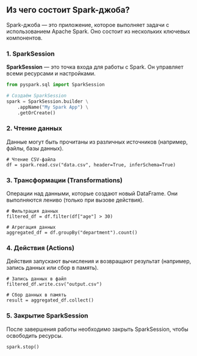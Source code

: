 ## Из чего состоит Spark-джоба?

Spark-джоба — это приложение, которое выполняет задачи с использованием Apache Spark. Оно состоит из нескольких ключевых компонентов.

### 1. SparkSession
**SparkSession** — это точка входа для работы с Spark. Он управляет всеми ресурсами и настройками.

```python
from pyspark.sql import SparkSession

# Создаём SparkSession
spark = SparkSession.builder \
    .appName("My Spark App") \
    .getOrCreate()
```

### 2. Чтение данных
Данные могут быть прочитаны из различных источников (например, файлы, базы данных).

```Copy
# Чтение CSV-файла
df = spark.read.csv("data.csv", header=True, inferSchema=True)
```

### 3. Трансформации (Transformations)
Операции над данными, которые создают новый DataFrame. Они выполняются лениво (только при вызове действия).

```Copy
# Фильтрация данных
filtered_df = df.filter(df["age"] > 30)

# Агрегация данных
aggregated_df = df.groupBy("department").count()
```

### 4. Действия (Actions)
Действия запускают вычисления и возвращают результат (например, запись данных или сбор в память).

```Copy
# Запись данных в файл
filtered_df.write.csv("output.csv")

# Сбор данных в память
result = aggregated_df.collect()
```

### 5. Закрытие SparkSession
После завершения работы необходимо закрыть SparkSession, чтобы освободить ресурсы.

```spark.stop()```